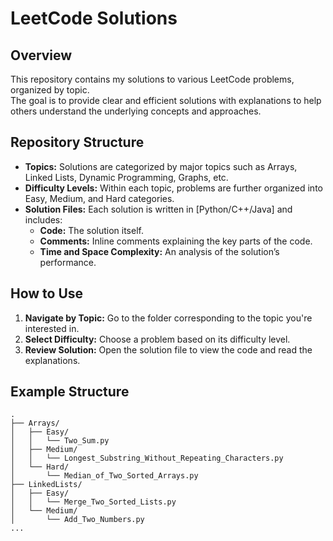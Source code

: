 # LeetCode Solutions

## Overview

This repository contains my solutions to various LeetCode problems, organized by topic.  
The goal is to provide clear and efficient solutions with explanations to help others understand the underlying concepts and approaches.

## Repository Structure

- **Topics:** Solutions are categorized by major topics such as Arrays, Linked Lists, Dynamic Programming, Graphs, etc.  
- **Difficulty Levels:** Within each topic, problems are further organized into Easy, Medium, and Hard categories.  
- **Solution Files:** Each solution is written in [Python/C++/Java] and includes:  
  - **Code:** The solution itself.  
  - **Comments:** Inline comments explaining the key parts of the code.  
  - **Time and Space Complexity:** An analysis of the solution’s performance.

## How to Use

1. **Navigate by Topic:** Go to the folder corresponding to the topic you're interested in.  
2. **Select Difficulty:** Choose a problem based on its difficulty level.  
3. **Review Solution:** Open the solution file to view the code and read the explanations.


## Example Structure

```plaintext
.
├── Arrays/
│   ├── Easy/
│   │   └── Two_Sum.py
│   ├── Medium/
│   │   └── Longest_Substring_Without_Repeating_Characters.py
│   └── Hard/
│       └── Median_of_Two_Sorted_Arrays.py
├── LinkedLists/
│   ├── Easy/
│   │   └── Merge_Two_Sorted_Lists.py
│   └── Medium/
│       └── Add_Two_Numbers.py
...


